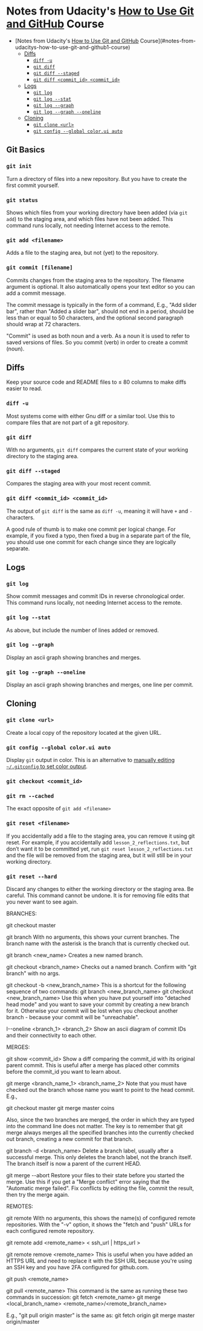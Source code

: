 # Notes from Udacity's [How to Use Git and GitHub](1) Course

<!-- TOC depth:6 withLinks:1 updateOnSave:0 orderedList:0 -->

- [Notes from Udacity's [How to Use Git and GitHub](1) Course](#notes-from-udacitys-how-to-use-git-and-github1-course)
	- [Diffs](#diffs)
		- [`diff -u`](#diff-u)
		- [`git diff`](#git-diff)
		- [`git diff --staged`](#git-diff-staged)
		- [`git diff <commit_id> <commit_id>`](#git-diff-commitid-commitid)
	- [Logs](#logs)
		- [`git log`](#git-log)
		- [`git log --stat`](#git-log-stat)
		- [`git log --graph`](#git-log-graph)
		- [`git log --graph --oneline`](#git-log-graph-oneline)
	- [Cloning](#cloning)
		- [`git clone <url>`](#git-clone-url)
		- [`git config --global color.ui auto`](#git-config-global-colorui-auto)
		
<!-- /TOC -->

## Git Basics

### `git init`
Turn a directory of files into a new repository. But you have to create the first commit yourself.

### `git status`
Shows which files from your working directory have been added (via `git add`)
to the staging area, and which files have not been added. This command runs
locally, not needing Internet access to the remote.

### `git add <filename>`
Adds a file to the staging area, but not (yet) to the repository.

### `git commit [filename]`
Commits changes from the staging area to the repository. The filename argument
is optional. It also automatically opens your text editor so you can add a
commit message. 

The commit message is typically in the form of a command, E.g., "Add slider 
bar", rather than "Added a slider bar", should not end in a period, should be 
less than or equal to 50 characters, and the optional second paragraph should 
wrap at 72 characters.

"Commit" is used as both noun and a verb. As a noun it is used to refer to saved versions of files. So you commit (verb) in order to create a commit (noun).

## Diffs
Keep your source code and README files to ≤ 80 columns to make diffs easier to
read.

### `diff -u`
Most systems come with either Gnu diff or a similar tool. Use this to compare
files that are not part of a git repository.

### `git diff`
With no arguments, `git diff` compares the current state of your working
directory to the staging area.

### `git diff --staged`
Compares the staging area with your most recent commit.

### `git diff <commit_id> <commit_id>`
The output of `git diff` is the same as `diff -u`, meaning it will have `+`
and `-` characters.

A good rule of thumb is to make one commit per logical change. For example, if
you fixed a typo, then fixed a bug in a separate part of the file, you should
use one commit for each change since they are logically separate.

## Logs
### `git log`
Show commit messages and commit IDs in reverse chronological order. This
command runs locally, not needing Internet access to the remote.

### `git log --stat`
As above, but include the number of lines added or removed.

### `git log --graph`
Display an ascii graph showing branches and merges.

### `git log --graph --oneline`
Display an ascii graph showing branches and merges, one line per commit.

## Cloning
### `git clone <url>`
Create a local copy of the repository located at the given URL.

### `git config --global color.ui auto`
Display `git` output in color. This is an alternative to [manually editing
`~/.gitconfig` to set color output](2).

### `git checkout <commit_id>`


### `git rm --cached`
The exact opposite of `git add <filename>`

### `git reset <filename>`
If you accidentally add a file to the staging area, you can remove it using git
reset. For example, if you accidentally add `lesson_2_reflections.txt`, but don’t
want it to be committed yet, run `git reset lesson_2_reflections.txt` and the
file will be removed from the staging area, but it will still be in your
working directory.

### `git reset ­­--hard`
Discard any changes to either the working directory or the staging area. Be
careful. This command cannot be undone. It is for removing file edits that you
never want to see again.



BRANCHES:

git checkout master

git branch
With no arguments, this shows your current branches. The branch name with the
asterisk is the branch that is currently checked out.

git branch <new_name>
Creates a new named branch.

git checkout <branch_name>
Checks out a named branch. Confirm with "git branch" with no args.

git checkout -b <new_branch_name>
This is a shortcut for the following sequence of two commands:
  git branch <new_branch_name>
  git checkout <new_branch_name>
Use this when you have put yourself into "detached head mode" and you want to save your commit by creating a new branch for it. Otherwise your commit will be lost when you checkout another branch - because your commit will be "unreachable".

I--oneline <branch_1> <branch_2>
Show an ascii diagram of commit IDs and their connectivity to each other.

MERGES:

git show <commit_id>
Show a diff comparing the commit_id with its original parent commit. This is
useful after a merge has placed other commits before the commit_id you want to
learn about.

git merge <branch_name_1> <branch_name_2>
Note that you must have checked out the branch whose name you want to point
to the head commit. E.g.,

  git checkout master
  git merge master coins

Also, since the two branches are merged, the order in which they are typed into
the command line does not matter. The key is to remember that git merge always
merges all the specified branches into the currently checked out branch,
creating a new commit for that branch.

git branch -d <branch_name>
Delete a branch label, usually after a successful merge. This only deletes the
branch label, not the branch itself. The branch itself is now a parent of the
current HEAD.

git merge --abort
Restore your files to their state before you started the merge. Use this if
you get a "Merge conflict" error saying that the "Automatic merge failed". Fix
conflicts by editing the file, commit the result, then try the merge again.



REMOTES:

git remote
With no arguments, this shows the name(s) of configured remote repositories.
With the "-v" option, it shows the "fetch and "push" URLs for each configured remote repository.

git remote add <remote_name> < ssh_url | https_url >

git remote remove <remote_name>
This is useful when you have added an HTTPS URL and need to replace it with the SSH URL because you're using an SSH key and you have 2FA configured for github.com.

git push <remote_name> <branch>

git pull <remote_name> <branch>
This command is the same as running these two commands in succession:
  git fetch <remote_name>
  git merge <local_branch_name> <remote_name>/<remote_branch_name>

E.g., "git pull origin master" is the same as:
  git fetch origin
  git merge master origin/master

[1]:(https://www.udacity.com/course/how-to-use-git-and-github--ud775)
[2]:(http://unix.stackexchange.com/questions/44266/how-to-colorize-output-of-git)
